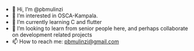 - 👋 Hi, I’m @pbmulinzi
- 👀 I’m interested in OSCA-Kampala.
- 🌱 I’m currently learning C and flutter
- 💞️ I’m looking to learn from senior people here, and perhaps collaborate on development related projects
- 📫 How to reach me: pbmulinzi@gmail.com

<!---
pbmulinzi/pbmulinzi is a ✨ special ✨ repository because its `README.md` (this file) appears on your GitHub profile.
You can click the Preview link to take a look at your changes.
--->
